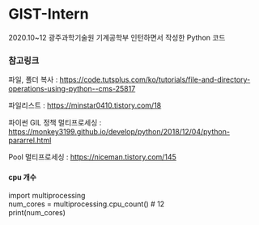 # GIST-Intern
2020.10~12 광주과학기술원 기계공학부 인턴하면서 작성한 Python 코드

### 참고링크
파일, 폴더 복사 
: https://code.tutsplus.com/ko/tutorials/file-and-directory-operations-using-python--cms-25817

파일리스트
: https://minstar0410.tistory.com/18

파이썬 GIL 정책 멀티프로세싱
: https://monkey3199.github.io/develop/python/2018/12/04/python-pararrel.html

Pool 멀티프로세싱
: https://niceman.tistory.com/145

#### cpu 개수  
import multiprocessing  
num_cores = multiprocessing.cpu_count() # 12  
print(num_cores)
